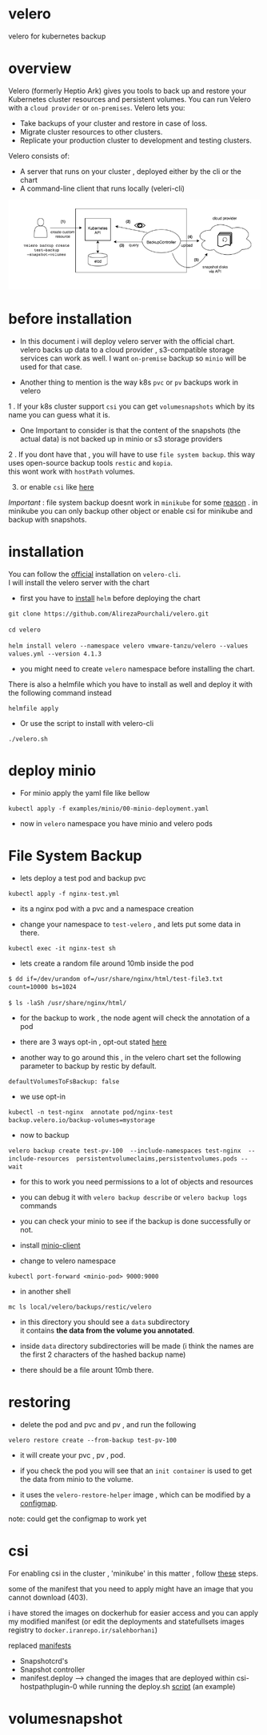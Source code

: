 # velero
velero for kubernetes backup     

# overview
Velero (formerly Heptio Ark) gives you tools to back up and restore your Kubernetes cluster resources and persistent volumes. You can run Velero with a `cloud provider` or `on-premises`. Velero lets you:

* Take backups of your cluster and restore in case of loss.
* Migrate cluster resources to other clusters.
* Replicate your production cluster to development and testing clusters.     

Velero consists of:

* A server that runs on your cluster , deployed either by the cli or the chart
* A command-line client that runs locally (veleri-cli)

![image](./resources/image.png)
# before installation
* In this document i will deploy velero server with the official chart.    
velero backs up data to a cloud provider , s3-compatible storage services can work as well. 
I want `on-premise` backup so `minio` will be used for that case.

* Another thing to mention is the way k8s `pvc` or `pv` backups work in velero    

1 . If your k8s cluster support `csi` you can get `volumesnapshots` which by its name you can guess what it is.     
* One Important to consider is that the content of the snapshots (the actual data) is not backed up in minio or s3 storage providers    
    
2 . If you dont have that , you will have to use `file system backup`. this way uses open-source backup tools `restic` and `kopia`.    
    this wont work with `hostPath` volumes.

3. or enable `csi` like [here](https://github.com/AlirezaPourchali/velero/edit/main/README.md#csi)

*Important* : file system backup doesnt work in `minikube` for some [reason](https://github.com/vmware-tanzu/velero/issues/5018#issuecomment-1158966805) . in minikube you can only backup other object 
or enable csi for minikube and backup with snapshots.




# installation

You can follow the [official](https://velero.io/docs/v1.11/basic-install/) installation on `velero-cli`.    
I will install the velero server with the chart    

* first you have to [install](https://helm.sh/docs/intro/install/) `helm` before deploying the chart
```
git clone https://github.com/AlirezaPourchali/velero.git

cd velero

helm install velero --namespace velero vmware-tanzu/velero --values values.yml --version 4.1.3
```
* you might need to create `velero` namespace before installing the chart.

There is also a helmfile which you have to install as well and deploy it with the following command instead

```
helmfile apply
```
* Or use the script to install with velero-cli 
```
./velero.sh
```

# deploy minio
* For minio apply the yaml file like bellow

```
kubectl apply -f examples/minio/00-minio-deployment.yaml
```

* now in `velero` namespace you have minio and velero pods


# File System Backup

* lets deploy a test pod and backup pvc

```
kubectl apply -f nginx-test.yml
```

* its a nginx pod with a pvc and a namespace creation

* change your namespace to `test-velero` , and lets put some data in there.

```
kubectl exec -it nginx-test sh
```

* lets create a random file around 10mb inside the pod  

```
$ dd if=/dev/urandom of=/usr/share/nginx/html/test-file3.txt count=10000 bs=1024

$ ls -laSh /usr/share/nginx/html/
```
* for the backup to work , the node agent will check the annotation of a pod

* there are 3 ways opt-in , opt-out stated [here](https://velero.io/docs/v1.11/file-system-backup/)
* another way to go around this , in the velero chart set
the following parameter to backup by restic by default.

```
defaultVolumesToFsBackup: false
```

* we use opt-in 

```
kubectl -n test-nginx  annotate pod/nginx-test backup.velero.io/backup-volumes=mystorage
```

* now to backup 

```
velero backup create test-pv-100  --include-namespaces test-nginx  --include-resources  persistentvolumeclaims,persistentvolumes.pods --wait
```
* for this to work you need permissions to a lot of objects and resources

* you can debug it with `velero backup describe` or `velero backup logs` commands 

* you can check your minio to see if the backup is done successfully or not.

* install [minio-client](https://min.io/docs/minio/linux/reference/minio-mc.html)

* change to velero namespace

```
kubectl port-forward <minio-pod> 9000:9000

```

* in another shell

```
mc ls local/velero/backups/restic/velero
```
* in this directory you should see a `data` subdirectory    
it contains **the data from the volume you annotated**.

* inside `data` directory subdirectories will be made (i think the names are the first 2 characters of the hashed backup name) 

* there should be a file arount 10mb there.

# restoring 

* delete the pod and pvc and pv , and run the following 
```
velero restore create --from-backup test-pv-100 
```
* it will create your pvc , pv , pod.

* if you check the pod you will see that an `init container` is used to get the data from minio to the volume.

* it uses the `velero-restore-helper` image , which can be modified by a [configmap](https://velero.io/docs/v1.11/file-system-backup/#customize-restore-helper-container).   

note: could get the configmap to work yet


# csi 

For enabling csi in the cluster , 'minikube' in this matter , follow [these](https://github.com/kubernetes-csi/csi-driver-host-path/blob/master/docs/deploy-1.17-and-later.md) steps.     

some of the manifest that you need to apply might have an image that you cannot download (403).    

i have stored the images on dockerhub for easier access and you can apply my modified manifest (or edit the deployments and statefullsets images registry to `docker.iranrepo.ir/salehborhani`)

replaced [manifests](./csi-manifest/)    
* Snapshotcrd's
* Snapshot controller
* manifest.deploy --> changed the images that are deployed within csi-hostpathplugin-0 while running the deploy.sh [script](https://github.com/kubernetes-csi/csi-driver-host-path/blob/master/deploy/kubernetes-1.24) (an example)


# volumesnapshot  
